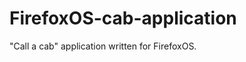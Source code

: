 FirefoxOS-cab-application
=========================

"Call a cab" application written for FirefoxOS.
